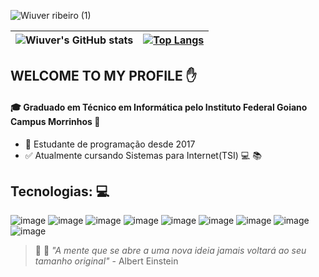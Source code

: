 ![Wiuver ribeiro (1)](https://user-images.githubusercontent.com/52933241/113751867-bf3aa900-96e2-11eb-8524-7849cdacf9bb.png)


|![Wiuver's GitHub stats](https://github-readme-stats.vercel.app/api?username=Wiuver-Ribeiro&show_icons=true&theme=radical)  |[![Top Langs](https://github-readme-stats.vercel.app/api/top-langs/?username=anuraghazra&layout=compact&theme=radical)](https://github.com/anuraghazra/github-readme-stats )|
|-----------------------------------------------------------------------------|-------------------------------------------------|





## WELCOME TO MY PROFILE :raised_hand:

#### :mortar_board: Graduado em Técnico em Informática pelo Instituto Federal Goiano Campus Morrinhos :round_pushpin:
+  :running: Estudante de programação desde 2017
+ :white_check_mark: Atualmente cursando Sistemas para Internet(TSI) :computer: :books:
 ## Tecnologias: 💻
 ![image](https://img.shields.io/badge/HTML5-E34F26?style=for-the-badge&logo=html5&logoColor=white)
 ![image](https://img.shields.io/badge/CSS3-1572B6?style=for-the-badge&logo=css3&logoColor=white)
 ![image](https://img.shields.io/badge/JavaScript-F7DF1E?style=for-the-badge&logo=javascript&logoColor=black)
 ![image](https://img.shields.io/badge/PHP-777BB4?style=for-the-badge&logo=php&logoColor=white)
 ![image](https://img.shields.io/badge/React-20232A?style=for-the-badge&logo=react&logoColor=61DAFB)
 ![image](https://img.shields.io/badge/React_Native-20232A?style=for-the-badge&logo=react&logoColor=61DAFB)
 ![image](https://img.shields.io/badge/MySQL-00000F?style=for-the-badge&logo=mysql&logoColor=white)
 ![image](https://img.shields.io/badge/Git-F05032?style=for-the-badge&logo=git&logoColor=white)
 ![image](https://camo.githubusercontent.com/77d868d39224471e479794e6fc439e2951f4a044d1facded66c048bae75aa00f/68747470733a2f2f696d672e736869656c64732e696f2f62616467652f76657263656c2532302d2532333030303030302e7376673f267374796c653d666f722d7468652d6261646765266c6f676f3d76657263656c266c6f676f436f6c6f723d7768697465)

> :purple_heart: :rocket: _"A mente que se abre a uma nova ideia jamais voltará ao seu tamanho original"_ - Albert Einstein
